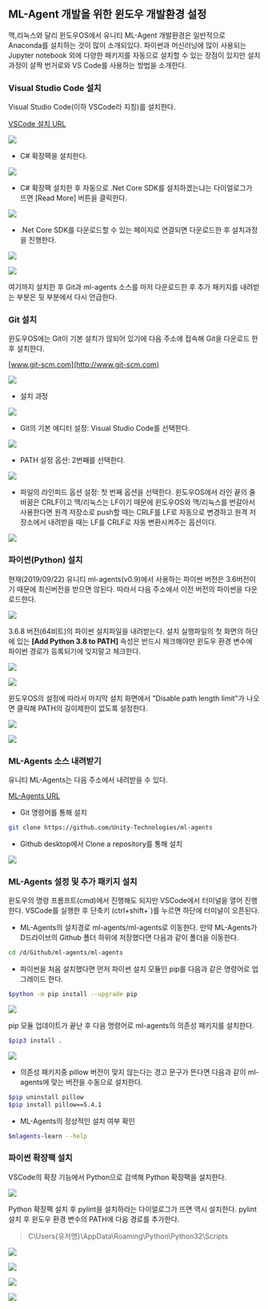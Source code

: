 ## ML-Agent 개발을 위한 윈도우 개발환경 설정

맥,리눅스와 달리 윈도우OS에서 유니티 ML-Agent 개발환경은 일반적으로 Anaconda를 설치하는 것이 많이 소개되있다. 파이썬과 머신러닝에 많이 사용되는 Jupyter notebook 외에 다양한 패키지를 자동으로 설치할 수 있는 장점이 있지만 설치과정이 살짝 번거로와 VS Code를 사용하는 방법을 소개한다.

### Visual Studio Code 설치

Visual Studio Code(이하 VSCode라 지칭)를 설치한다.

[VSCode 설치 URL](https://code.visualstudio.com/)

![](images/00.png)

- C# 확장팩을 설치한다.

![](images/06.png)

- C# 확장팩 설치한 후 자동으로 .Net Core SDK를 설치하겠는냐는 다이얼로그가 뜨면 [Read More] 버튼을 클릭한다.

![](images/07.png)

- .Net Core SDK를 다운로드할 수 있는 페이지로 연결되면 다운로드한 후 설치과정을 진행한다.

![](images/08.png)

![](images/09.png)

여기까지 설치한 후 Git과 ml-agents 소스를 마저 다운로드한 후 추가 패키지를 내려받는 부분은 뒷 부분에서 다시 언급한다.

### Git 설치

윈도우OS에는 Git이 기본 설치가 않되어 있기에 다음 주소에 접속해 Git을 다운로드 한 후 설치한다.

[www.git-scm.com](http://www.git-scm.com)

![](images/00.1.png)

- 설치 과정

![](images/01.png)

- Git의 기본 에디터 설정: Visual Studio Code를 선택한다.

![](images/02.png)

- PATH 설정 옵션: 2번째를 선택한다.

![](images/03.png)

- 파일의 라인피드 옵션 설정: 첫 번째 옵션을 선택한다. 윈도우OS에서 라인 끝의 줄바꿈은 CRLF이고 맥/리눅스는 LF이기 때문에 윈도우OS와 맥/리눅스를 번갈아서 사용한다면 원격 저장소로 push할 때는 CRLF를 LF로 자동으로 변경하고 원격 저장소에서 내려받을 때는 LF를 CRLF로 자동 변환시켜주는 옵션이다.

![](images/05.png)

### 파이썬(Python) 설치

현재(2019/09/22) 유니티 ml-agents(v0.9)에서 사용하는 파이썬 버전은 3.6버전이기 때문에 최신버전을 받으면 않된다. 따라서 다음 주소에서 이전 버전의 파이썬을 다운로드한다.

![](images/11.png)

3.6.8 버전(64비트)의 파이썬 설치파일을 내려받는다.
설치 실행파일의 첫 화면의 하단에 있는 **[Add Python 3.8 to PATH]** 속성은 반드시 체크해야만 윈도우 환경 변수에 파이썬 경로가 등록되기에 잊지말고 체크한다.

![](images/13.png)

![](images/14.png)

윈도우OS의 설정에 따라서 마지막 설치 화면에서 "Disable path length limit"가 나오면 클릭해 PATH의 길이제한이 없도록 설정한다.

![](images/15.png)

![](images/16.png)

### ML-Agents 소스 내려받기

유니티 ML-Agents는 다음 주소에서 내려받을 수 있다.

[ML-Agents URL](https://github.com/Unity-Technologies/ml-agents)

- Git 명령어를 통해 설치
```sh
git clone https://github.com/Unity-Technologies/ml-agents
```
- Github desktop에서 Clone a repository를 통해 설치

![](images/17.png)

### ML-Agents 설정 및 추가 패키지 설치

윈도우의 명령 프롬프트(cmd)에서 진행해도 되지만 VSCode에서 터미널을 열어 진행한다. VSCode를 실행한 후 단축키 (ctrl+shift+`)를 누르면 하단에 터미널이 오픈된다.

- ML-Agents의 설치경로 ml-agents/ml-agents로 이동한다. 만약 ML-Agents가 D드라이브의 Github 폴더 하위에 저장했다면 다음과 같이 폴더을 이동한다.

```sh
cd /d/Github/ml-agents/ml-agents
```

- 파이썬을 처음 설치했다면 먼저 파이썬 설치 모듈인 pip를 다음과 같은 명령어로 업그레이드 한다.

```sh
$python -m pip install --upgrade pip
```

![](images/21.png)

pip 모듈 업데이트가 끝난 후 다음 명령어로 ml-agents의 의존성 패키지를 설치한다.

```sh
$pip3 install .
```

![](images/24.png)

- 의존성 패키지중 pillow 버전이 맞지 않는다는 경고 문구가 뜬다면 다음과 같이 ml-agents에 맞는 버전을 수동으로 설치한다.

```sh
$pip uninstall pillow
$pip install pillow==5.4.1
```

- ML-Agents의 정상적인 설치 여부 확인

```sh
$mlagents-learn --help

```

### 파이썬 확장팩 설치

VSCode의 확장 기능에서 Python으로 검색해 Python 확장팩을 설치한다.

![](images/25.png)

Python 확장팩 설치 후 pylint을 설치하라는 다이얼로그가 뜨면 역시 설치한다.
pylint 설치 후 윈도우 환경 변수의 PATH에 다음 경로를 추가한다.

>C\Users\{유저명}\AppData\Roaming\Python\Python32\Scripts

![](images/29.png)

![](images/30.png)

![](images/31.png)

![](images/32.png)

